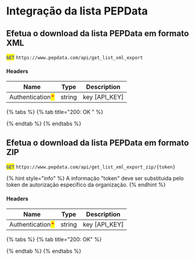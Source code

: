 # Integração da lista PEPData

## Efetua o download da lista PEPData em formato XML

<mark style="color:blue;">`GET`</mark> `https://www.pepdata.com/api/get_list_xml_export`

#### Headers

| Name                                             | Type   | Description     |
| ------------------------------------------------ | ------ | --------------- |
| Authentication<mark style="color:red;">\*</mark> | string | key \[API\_KEY] |

{% tabs %}
{% tab title="200: OK " %}

{% endtab %}
{% endtabs %}

## Efetua o download da lista PEPData em formato ZIP

<mark style="color:blue;">`GET`</mark> `https://www.pepdata.com/api/get_list_xml_export_zip/{token}`

{% hint style="info" %}
A informação "token" deve ser substituida pelo token de autorização especifico da organização.&#x20;
{% endhint %}

#### Headers

| Name                                             | Type   | Description     |
| ------------------------------------------------ | ------ | --------------- |
| Authentication<mark style="color:red;">\*</mark> | string | key \[API\_KEY] |

{% tabs %}
{% tab title="200: OK" %}

{% endtab %}
{% endtabs %}
